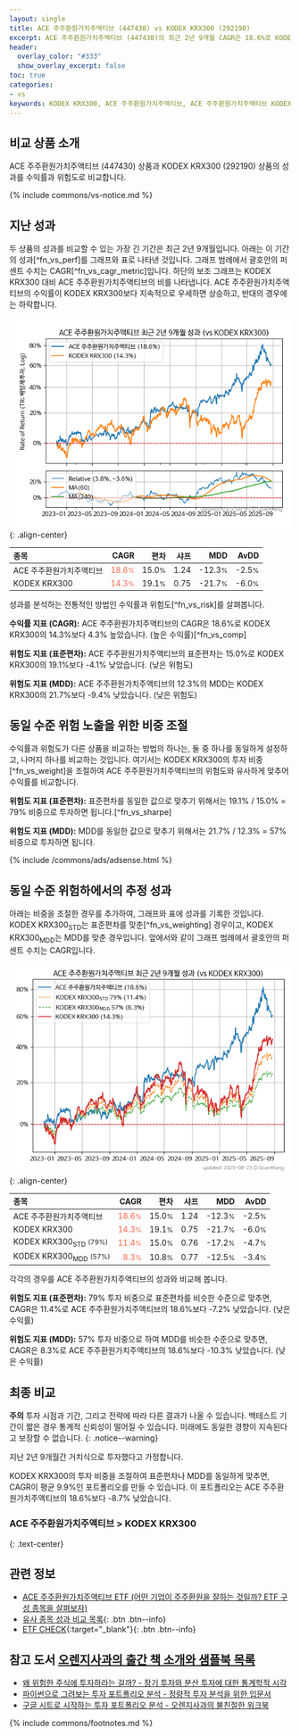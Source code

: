 ```yaml
---
layout: single
title: ACE 주주환원가치주액티브 (447430) vs KODEX KRX300 (292190)
excerpt: ACE 주주환원가치주액티브 (447430)의 최근 2년 9개월 CAGR은 18.6%로 KODEX KRX300 (292190)의 14.3%보다 4.3% 높았습니다.
header:
  overlay_color: "#333"
  show_overlay_excerpt: false
toc: true
categories:
- vs
keywords: KODEX KRX300, ACE 주주환원가치주액티브, ACE 주주환원가치주액티브 KODEX KRX300 비교, 447430, 292190, 447430 447430 비교
---
```


## 비교 상품 소개


ACE 주주환원가치주액티브 (447430) 상품과 KODEX KRX300 (292190) 상품의 성과를 수익률과 위험도로 비교합니다.





{% include commons/vs-notice.md %}

## 지난 성과

두 상품의 성과를 비교할 수 있는 가장 긴 기간은 최근 2년 9개월입니다. 아래는 이 기간의 성과[^fn_vs_perf]를 그래프와 표로 나타낸 것입니다.
그래프 범례에서 괄호안의 퍼센트 수치는 CAGR[^fn_vs_cagr_metric]입니다.
하단의 보조 그래프는 KODEX KRX300 대비 ACE 주주환원가치주액티브의 비를 나타냅니다.
ACE 주주환원가치주액티브의 수익률이 KODEX KRX300보다 지속적으로 우세하면 상승하고, 반대의 경우에는 하락합니다.

![ACE 주주환원가치주액티브](/vs/images/447430-vs-292190_dual.png){: .align-center}

| **종목** | **CAGR** | **편차** | **샤프** | **MDD** | **AvDD** |
| :------------ | ------: | -----------: | -------: | ------: | -------: |
| ACE 주주환원가치주액티브 | <span style="color: tomato">18.6<small>%</small></span> | 15.0<small>%</small> | 1.24 | -12.3<small>%</small> | -2.5<small>%</small> |
| KODEX KRX300 | <span style="color: tomato">14.3<small>%</small></span> | 19.1<small>%</small> | 0.75 | -21.7<small>%</small> | -6.0<small>%</small> |

<!-- more -->


성과를 분석하는 전통적인 방법인 수익률과 위험도[^fn_vs_risk]를 살펴봅니다.

**수익률 지표 (CAGR):** ACE 주주환원가치주액티브의 CAGR은 18.6%로 KODEX KRX300의 14.3%보다 4.3% 높았습니다. (높은 수익률)[^fn_vs_comp]

**위험도 지표 (표준편차):** ACE 주주환원가치주액티브의 표준편차는 15.0%로 KODEX KRX300의 19.1%보다 -4.1% 낮았습니다. (낮은 위험도)

**위험도 지표 (MDD):** ACE 주주환원가치주액티브의 12.3%의 MDD는 KODEX KRX300의 21.7%보다 -9.4% 낮았습니다. (낮은 위험도)



## 동일 수준 위험 노출을 위한 비중 조절

수익률과 위험도가 다른 상품을 비교하는 방법의 하나는, 둘 중 하나를 동일하게 설정하고, 나머지 하나를 비교하는 것입니다.
여기서는 KODEX KRX300의 투자 비중[^fn_vs_weight]을 조절하여 ACE 주주환원가치주액티브의 위험도와 유사하게 맞추어 수익률를 비교합니다.

**위험도 지표 (표준편차):** 표준편차를 동일한 값으로 맞추기 위해서는 19.1% / 15.0% = 79% 비중으로 투자하면 됩니다.[^fn_vs_sharpe]

**위험도 지표 (MDD):** MDD를 동일한 값으로 맞추기 위해서는 21.7% / 12.3% = 57% 비중으로 투자하면 됩니다.


{% include /commons/ads/adsense.html %}



## 동일 수준 위험하에서의 추정 성과

아래는 비중을 조절한 경우를 추가하여, 그래프와 표에 성과를 기록한 것입니다.
KODEX KRX300<sub>STD</sub>는 표준편차를 맞춘[^fn_vs_weighting] 경우이고, KODEX KRX300<sub>MDD</sub>는 MDD를 맞춘 경우입니다.
앞에서와 같이 그래프 범례에서 괄호안의 퍼센트 수치는 CAGR입니다.


![ACE 주주환원가치주액티브](/vs/images/447430-vs-292190.png){: .align-center}



| **종목** | **CAGR** | **편차** | **샤프** | **MDD** | **AvDD** |
| :------------ | ------: | -----------: | -------: | ------: | -------: |
| ACE 주주환원가치주액티브 | <span style="color: tomato">18.6<small>%</small></span> | 15.0<small>%</small> | 1.24 | -12.3<small>%</small> | -2.5<small>%</small> |
| KODEX KRX300 | <span style="color: tomato">14.3<small>%</small></span> | 19.1<small>%</small> | 0.75 | -21.7<small>%</small> | -6.0<small>%</small> |
| KODEX KRX300<sub>STD</sub> <small>(79%)</small> | <span style="color: tomato">11.4<small>%</small></span> | 15.0<small>%</small> | 0.76 | -17.2<small>%</small> | -4.7<small>%</small> |
| KODEX KRX300<sub>MDD</sub> <small>(57%)</small> | <span style="color: tomato">8.3<small>%</small></span> | 10.8<small>%</small> | 0.77 | -12.5<small>%</small> | -3.4<small>%</small> |



각각의 경우를 ACE 주주환원가치주액티브의 성과와 비교해 봅니다.

**위험도 지표 (표준편차):** 79% 투자 비중으로 표준편차를 비슷한 수준으로 맞추면, CAGR은 11.4%로 ACE 주주환원가치주액티브의 18.6%보다 -7.2% 낮았습니다. (낮은 수익률)

**위험도 지표 (MDD):** 57% 투자 비중으로 하여 MDD를 비슷한 수준으로 맞추면, CAGR은 8.3%로 ACE 주주환원가치주액티브의 18.6%보다 -10.3% 낮았습니다. (낮은 수익률)




## 최종 비교

**주의** 투자 시점과 기간, 그리고 전략에 따라 다른 결과가 나올 수 있습니다. 백테스트 기간이 짧은 경우 통계적 신뢰성이 떨어질 수 있습니다. 미래에도 동일한 경향이 지속된다고 보장할 수 없습니다.
{: .notice--warning}

지난 2년 9개월간 거치식으로 투자했다고 가정합니다.

KODEX KRX300의 투자 비중을 조절하여 표준편차나 MDD를 동일하게 맞추면, CAGR이 평균 9.9%인 포트폴리오를 만들 수 있습니다.
이 포트폴리오는 ACE 주주환원가치주액티브의 18.6%보다 -8.7% 낮았습니다.

### ACE 주주환원가치주액티브 &gt; KODEX KRX300
{: .text-center}


## 관련 정보

- [ACE 주주환원가치주액티브 ETF (어떤 기업이 주주환원을 잘하는 것일까? ETF 구성 종목을 살펴보자)](https://kongdori.tistory.com/218)
- [유사 종목 성과 비교 목록](/vs/){: .btn .btn--info}
- [ETF CHECK](https://www.etfcheck.co.kr/mobile/etpitem/292190/compare?compCode%5B%5D=447430){:target="_blank"}{: .btn .btn--info}


## 참고 도서 [오렌지사과의 출간 책 소개와 샘플북 목록](https://kongdori.tistory.com/691)

- [왜 위험한 주식에 투자하라는 걸까? - 장기 투자와 분산 투자에 대한 통계학적 시각](https://kongdori.tistory.com/421)
- [파이썬으로 그려보는 투자 포트폴리오 분석  - 정량적 투자 분석을 위한 입문서](https://kongdori.tistory.com/643)
- [구글 시트로 시작하는 투자 포트폴리오 분석 - 오렌지사과의 불친절한 워크북](https://kongdori.tistory.com/449)

{% include commons/footnotes.md %}